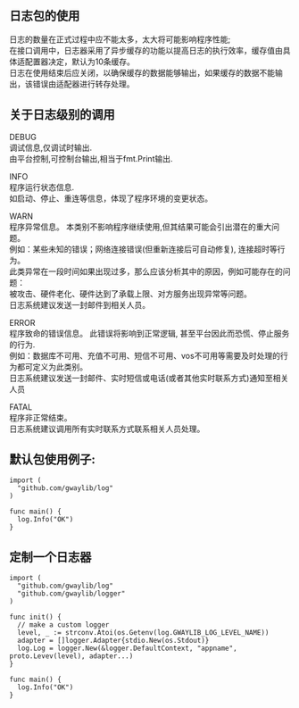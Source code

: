 ## 日志包的使用
日志的数量在正式过程中应不能太多，太大将可能影响程序性能;<br/>
在接口调用中，日志器采用了异步缓存的功能以提高日志的执行效率，缓存值由具体适配置器决定，默认为10条缓存。<br/>
日志在使用结束后应关闭，以确保缓存的数据能够输出，如果缓存的数据不能输出，该错误由适配器进行转存处理。<br/>

## 关于日志级别的调用
DEBUG <br/>
调试信息,仅调试时输出.<br/>
由平台控制,可控制台输出,相当于fmt.Print输出.<br/>

INFO <br/>
程序运行状态信息.<br/>
如启动、停止、重连等信息，体现了程序环境的变更状态。<br/>

WARN <br/>
程序异常信息。
本类别不影响程序继续使用,但其结果可能会引出潜在的重大问题。<br/>
例如：某些未知的错误；网络连接错误(但重新连接后可自动修复), 连接超时等行为。<br/>
此类异常在一段时间如果出现过多，那么应该分析其中的原因，例如可能存在的问题：<br/>
被攻击、硬件老化、硬件达到了承载上限、对方服务出现异常等问题。<br/>
日志系统建议发送一封邮件到相关人员。<br/>

ERROR<br/>
程序致命的错误信息。
此错误将影响到正常逻辑, 甚至平台因此而恐慌、停止服务的行为.<br/>
例如：数据库不可用、充值不可用、短信不可用、vos不可用等需要及时处理的行为都可定义为此类别。<br/>
日志系统建议发送一封邮件、实时短信或电话(或者其他实时联系方式)通知至相关人员<br/>


FATAL<br/>
程序非正常结束。<br/>
日志系统建议调用所有实时联系方式联系相关人员处理。<br/>

## 默认包使用例子:

```
import (
  "github.com/gwaylib/log"
)

func main() {
  log.Info("OK")
}
```

## 定制一个日志器
```
import (
  "github.com/gwaylib/log"
  "github.com/gwaylib/logger"
)

func init() {
  // make a custom logger 
  level, _ := strconv.Atoi(os.Getenv(log.GWAYLIB_LOG_LEVEL_NAME))
  adapter = []logger.Adapter{stdio.New(os.Stdout)}
  log.Log = logger.New(&logger.DefaultContext, "appname", proto.Levev(level), adapter...)
}

func main() {
  log.Info("OK")
}
```
